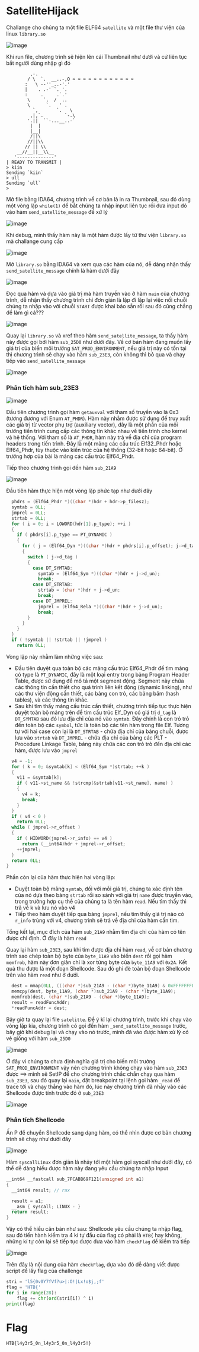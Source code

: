 # SatelliteHijack

Challange cho chúng ta một file ELF64 ``satellite`` và một file thư viện của linux ``library.so`` 

![image](https://github.com/noobmannn/CTF_WriteUp/assets/102444334/53a6a475-0d45-4f35-bccb-45b88faadf12)

Khi run file, chương trình sẽ hiện lên cái Thumbnail như dưới và cứ liên tục bắt người dùng nhập gì đó

```
         ,-.
        / \  `.  __..-,O ≈ ≈ ≈ ≈ ≈ ≈ ≈ ≈ ≈ ≈ ≈ ≈
       :   \ --''_..-'.'
       |    . .-' `. '.
       :     .     .`.'
        \     `.  /  ..
        \      `.   ' .
          `,       `.   \
         ,|,`.        `-.\
        '.||  ``-...__..-`
         |  |
         |__|
         /||\
        //||\\
       // || \\
    __//__||__\\__
   '--------------' 
| READY TO TRANSMIT |
> kiin
Sending `kiin`
> ull
Sending `ull`
> 
```

Mở file bằng IDA64, chương trình về cơ bản là in ra Thumbnail, sau đó dùng một vòng lặp ``while(1)`` để bắt chúng ta nhập input liên tục rồi đưa input đó vào hàm ``send_satellite_message`` để xử lý

![image](https://github.com/noobmannn/CTF_WriteUp/assets/102444334/d51c86c6-3f4e-4acb-8834-82f90d167778)

Khi debug, mình thấy hàm này là một hàm được lấy từ thư viện ``library.so`` mà challange cung cấp

![image](https://github.com/noobmannn/CTF_WriteUp/assets/102444334/f6ef13d4-23d2-4747-b5b3-4e72adf2d0fe)

Mở ``library.so`` bằng IDA64 và xem qua các hàm của nó, dễ dàng nhận thấy ``send_satellite_message`` chính là hàm dưới đây

![image](https://github.com/noobmannn/CTF_WriteUp/assets/102444334/73601a1c-1c11-4af2-9b47-069953f20432)

Đọc qua hàm và dựa vào giá trị mà hàm truyền vào ở hàm ``main`` của chương trình, dễ nhận thấy chương trình chỉ đơn giản là lặp đi lặp lại việc nối chuỗi chúng ta nhập vào với chuỗi ``START`` được khai báo sẵn rồi sau đó cũng chẳng để làm gì cả???

![image](https://github.com/noobmannn/CTF_WriteUp/assets/102444334/2cb4ebc3-457a-4abe-96ce-b5747b33515d)

Quay lại ``library.so`` và xref theo hàm ``send_satellite_message``, ta thấy hàm này được gọi bới hàm ``sub_25D0`` như dưới đây. Về cơ bản hàm đang muốn lấy giá trị của biến môi trường ``SAT_PROD_ENVIRONMENT``, nếu giá trị này có tồn tại thì chương trình sẽ chạy vào hàm ``sub_23E3``, còn không thì bỏ qua và chạy tiếp vào ``send_satellite_message``

![image](https://github.com/noobmannn/CTF_WriteUp/assets/102444334/2d763367-6317-46c6-9798-983775913e0f)

### Phân tích hàm sub_23E3

![image](https://github.com/noobmannn/CTF_WriteUp/assets/102444334/90f8dfb4-140e-4c5f-8ca8-2042d11e0076)

Đầu tiên chương trình gọi hàm ``getauxval`` với tham số truyền vào là 0x3 (tương đương với Enum ``AT_PHDR``). Hàm này nhằm được sử dụng để truy xuất các giá trị từ vector phụ trợ (auxiliary vector), đây là một phần của môi trường tiến trình cung cấp các thông tin khác nhau về tiến trình cho kernel và hệ thống. Với tham số là ``AT_PHDR``, hàm này trả về địa chỉ của program headers trong tiến trình. Đây là một mảng các cấu trúc Elf32_Phdr hoặc Elf64_Phdr, tùy thuộc vào kiến trúc của hệ thống (32-bit hoặc 64-bit). Ở trường hợp của bài là mảng các cấu trúc Elf64_Phdr. 

Tiếp theo chương trình gọi đến hàm ``sub_21A9``

![image](https://github.com/noobmannn/CTF_WriteUp/assets/102444334/2d0f27d6-3749-441e-a79f-58cfb95af72e)

Đầu tiên hàm thực hiện một vòng lặp phức tạp như dưới đây

```C
  phdrs = (Elf64_Phdr *)((char *)hdr + hdr->p_filesz);
  symtab = 0LL;
  jmprel = 0LL;
  strtab = 0LL;
  for ( i = 0; i < LOWORD(hdr[1].p_type); ++i )
  {
    if ( phdrs[i].p_type == PT_DYNAMIC )
    {
      for ( j = (Elf64_Dyn *)((char *)hdr + phdrs[i].p_offset); j->d_tag; ++j )
      {
        switch ( j->d_tag )
        {
          case DT_SYMTAB:
            symtab = (Elf64_Sym *)((char *)hdr + j->d_un);
            break;
          case DT_STRTAB:
            strtab = (char *)hdr + j->d_un;
            break;
          case DT_JMPREL:
            jmprel = (Elf64_Rela *)((char *)hdr + j->d_un);
            break;
        }
      }
    }
  }
  if ( !symtab || !strtab || !jmprel )
    return 0LL;
```

Vòng lặp này nhằm làm những việc sau:
- Đầu tiên duyệt qua toàn bộ các mảng cấu trúc Elf64_Phdr để tìm mảng có type là ``PT_DYNAMIC``, đây là một loại entry trong bảng Program Header Table, được sử dụng để mô tả một segment động. Segment này chứa các thông tin cần thiết cho quá trình liên kết động (dynamic linking), như các thư viện động cần thiết, các bảng con trỏ, các bảng băm (hash tables), và các thông tin khác.
- Sau khi tìm thấy mảng cấu trúc cần thiết, chương trình tiếp tục thực hiện duyệt toàn bộ mảng trên để tìm cấu trúc Elf_Dyn có giá trị ``d_tag`` là ``DT_SYMTAB`` sau đó lưu địa chỉ của nó vào ``symtab``. Đây chính là con trỏ trỏ đến toàn bộ các ``symbol``, tức là toàn bộ các tên hàm trong file Elf. Tương tự với hai case còn lại là ``DT_STRTAB`` - chứa địa chỉ của bảng chuỗi, được lưu vào ``strtab`` và ``DT_JMPREL`` - chứa địa chỉ của bảng các PLT - Procedure Linkage Table, bảng này chứa các con trỏ trỏ đến địa chỉ các hàm, được lưu vào ``jmprel``

```C
  v4 = -1;
  for ( k = 0; &symtab[k] < (Elf64_Sym *)strtab; ++k )
  {
    v11 = &symtab[k];
    if ( v11->st_name && !strcmp(&strtab[v11->st_name], name) )
    {
      v4 = k;
      break;
    }
  }
  if ( v4 < 0 )
    return 0LL;
  while ( jmprel->r_offset )
  {
    if ( HIDWORD(jmprel->r_info) == v4 )
      return (__int64)hdr + jmprel->r_offset;
    ++jmprel;
  }
  return 0LL;
}
```

Phần còn lại của hàm thực hiện hai vòng lặp:
- Duyệt toàn bộ mảng ``symtab``, đối với mỗi giá trị, chúng ta xác định tên của nó dựa theo bảng ``strtab`` rồi so sánh với giá trị ``name`` được truyền vào, trong trường hợp cụ thể của chúng ta là tên hàm ``read``. Nếu tìm thấy thì trả về k và lưu nó vào v4
- Tiếp theo hàm duyệt tiếp qua bảng ``jmprel``, nếu tìm thấy giá trị nào có ``r_info`` trùng với v4, chương trình sẽ trả về địa chỉ của hàm cần tìm.

Tổng kết lại, mục đích của hàm ``sub_21A9`` nhằm tìm địa chỉ của hàm có tên được chỉ định. Ở đây là hàm ``read``

Quay lại hàm ``sub_23E3``, sau khi tìm được địa chỉ hàm ``read``, về cơ bản chương trình sao chép toàn bộ byte của ``byte_11A9`` vào biến ``dest`` rồi gọi hàm ``memfrob``, hàm này đơn giản chỉ là xor từng byte của ``byte_11A9`` với ``0x2A``. Kết quả thu được là một đoạn Shellcode. Sau đó ghi đè toàn bộ đoạn Shellcode trên vào hàm ``read`` như ở dưới. 

```C
  dest = mmap(0LL, (((char *)sub_21A9 - (char *)byte_11A9) & 0xFFFFFFFFFFFFF000LL) + 4096, 7, 34, -1, 0LL);
  memcpy(dest, byte_11A9, (char *)sub_21A9 - (char *)byte_11A9);
  memfrob(dest, (char *)sub_21A9 - (char *)byte_11A9);
  result = readFuncAddr;
  *readFuncAddr = dest;
```

Bây giờ ta quay lại file ``satelitte``. Để ý kĩ lại chương trình, trước khi chạy vào vòng lặp kia, chương trình có gọi đến hàm ``_send_satellite_message`` trước, bây giờ khi debug lại và chạy vào nó trước, mình đã vào được hàm xử lý có vẻ giống với hàm  ``sub_25D0``

![image](https://github.com/noobmannn/CTF_WriteUp/assets/102444334/765748ea-72f4-42f4-973a-5bde9459d0f3)

Ở đây vì chúng ta chưa định nghĩa giá trị cho biến môi trường ``SAT_PROD_ENVIRONMENT`` vậy nên chương trình không chạy vào hàm ``sub_23E3`` được ==> mình sẽ SetIP để cho chương trình chắc chắn chạy qua hàm ``sub_23E3``, sau đó quay lại ``main``, đặt breakpoint tại lệnh gọi hàm ``_read`` để trace tới và chạy thẳng vào hàm đó, lúc này chương trình đã nhảy vào các Shellcode được tính trước đó ở ``sub_23E3``

![image](https://github.com/noobmannn/CTF_WriteUp/assets/102444334/962ea5fb-13d3-4ef8-94b6-da8df6d651b9)

### Phân tích Shellcode

Ấn P để chuyển Shellcode sang dạng hàm, có thể nhìn được cơ bản chương trình sẽ chạy như dưới đây

![image](https://github.com/noobmannn/CTF_WriteUp/assets/102444334/185132c8-065b-498b-816f-6bf83292af41)

Hàm ``syscallLinux`` đơn giản là nhảy tới một hàm gọi syscall như dưới đây, có thể dễ dàng hiểu được hàm này đang yêu cầu chúng ta nhập Input

```C
__int64 __fastcall sub_7FCABB69F121(unsigned int a1)
{
  __int64 result; // rax

  result = a1;
  __asm { syscall; LINUX - }
  return result;
}
```

Vậy có thể hiểu căn bản như sau: Shellcode yêu cầu chúng ta nhập flag, sau đó tiến hành kiểm tra 4 kí tự đầu của flag có phải là ``HTB{`` hay không, những kí tự còn lại sẽ tiếp tục được đưa vào hàm ``checkFlag`` để kiểm tra tiếp

![image](https://github.com/noobmannn/CTF_WriteUp/assets/102444334/74e9f655-43bb-4494-a962-678b1d80259f)

Trên đây là nội dung của hàm ``checkFlag``, dựa vào đó dễ dàng viết được script để lấy flag của challenge

```python
stri = 'l5{0v0Y7fVf?u>|:O!|Lx!o$j,;f'
flag = 'HTB{'
for i in range(28):
    flag += chr(ord(stri[i]) ^ i)
print(flag)
```

# Flag

``HTB{l4y3r5_0n_l4y3r5_0n_l4y3r5!}``

